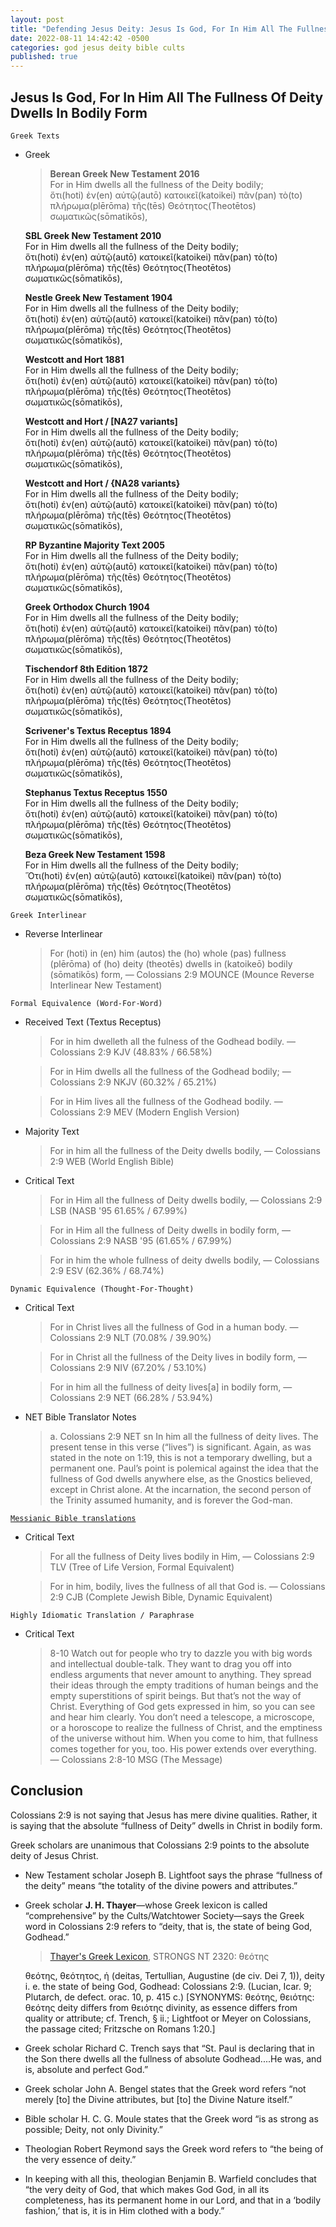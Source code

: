 ```yaml
---
layout: post
title: "Defending Jesus Deity: Jesus Is God, For In Him All The Fullness Of Deity Dwells In Bodily Form ✝️"
date: 2022-08-11 14:42:42 -0500
categories: god jesus deity bible cults
published: true
---
```


## Jesus Is God, For In Him All The Fullness Of Deity Dwells In Bodily Form

`Greek Texts`

- Greek

    > **Berean Greek New Testament 2016**<br>
    For in Him dwells all the fullness of the Deity bodily;<br>
    ὅτι(hoti) ἐν(en) αὐτῷ(autō) κατοικεῖ(katoikei) πᾶν(pan) τὸ(to) πλήρωμα(plērōma) τῆς(tēs) Θεότητος(Theotētos) σωματικῶς(sōmatikōs),
    >
    **SBL Greek New Testament 2010**<br>
    For in Him dwells all the fullness of the Deity bodily;<br>
    ὅτι(hoti) ἐν(en) αὐτῷ(autō) κατοικεῖ(katoikei) πᾶν(pan) τὸ(to) πλήρωμα(plērōma) τῆς(tēs) Θεότητος(Theotētos) σωματικῶς(sōmatikōs),
    >
    **Nestle Greek New Testament 1904**<br>
    For in Him dwells all the fullness of the Deity bodily;<br>
    ὅτι(hoti) ἐν(en) αὐτῷ(autō) κατοικεῖ(katoikei) πᾶν(pan) τὸ(to) πλήρωμα(plērōma) τῆς(tēs) Θεότητος(Theotētos) σωματικῶς(sōmatikōs),
    >
    **Westcott and Hort 1881**<br>
    For in Him dwells all the fullness of the Deity bodily;<br>
    ὅτι(hoti) ἐν(en) αὐτῷ(autō) κατοικεῖ(katoikei) πᾶν(pan) τὸ(to) πλήρωμα(plērōma) τῆς(tēs) Θεότητος(Theotētos) σωματικῶς(sōmatikōs),
    >
    **Westcott and Hort / [NA27 variants]**<br>
    For in Him dwells all the fullness of the Deity bodily;<br>
    ὅτι(hoti) ἐν(en) αὐτῷ(autō) κατοικεῖ(katoikei) πᾶν(pan) τὸ(to) πλήρωμα(plērōma) τῆς(tēs) Θεότητος(Theotētos) σωματικῶς(sōmatikōs),
    >
    **Westcott and Hort / {NA28 variants}**<br>
    For in Him dwells all the fullness of the Deity bodily;<br>
    ὅτι(hoti) ἐν(en) αὐτῷ(autō) κατοικεῖ(katoikei) πᾶν(pan) τὸ(to) πλήρωμα(plērōma) τῆς(tēs) Θεότητος(Theotētos) σωματικῶς(sōmatikōs),
    >
    **RP Byzantine Majority Text 2005**<br>
    For in Him dwells all the fullness of the Deity bodily;<br>
    ὅτι(hoti) ἐν(en) αὐτῷ(autō) κατοικεῖ(katoikei) πᾶν(pan) τὸ(to) πλήρωμα(plērōma) τῆς(tēs) Θεότητος(Theotētos) σωματικῶς(sōmatikōs),
    >
    **Greek Orthodox Church 1904**<br>
    For in Him dwells all the fullness of the Deity bodily;<br>
    ὅτι(hoti) ἐν(en) αὐτῷ(autō) κατοικεῖ(katoikei) πᾶν(pan) τὸ(to) πλήρωμα(plērōma) τῆς(tēs) Θεότητος(Theotētos) σωματικῶς(sōmatikōs),
    >
    **Tischendorf 8th Edition 1872**<br>
    For in Him dwells all the fullness of the Deity bodily;<br>
    ὅτι(hoti) ἐν(en) αὐτῷ(autō) κατοικεῖ(katoikei) πᾶν(pan) τὸ(to) πλήρωμα(plērōma) τῆς(tēs) Θεότητος(Theotētos) σωματικῶς(sōmatikōs),
    >
    **Scrivener's Textus Receptus 1894**<br>
    For in Him dwells all the fullness of the Deity bodily;<br>
    ὅτι(hoti) ἐν(en) αὐτῷ(autō) κατοικεῖ(katoikei) πᾶν(pan) τὸ(to) πλήρωμα(plērōma) τῆς(tēs) Θεότητος(Theotētos) σωματικῶς(sōmatikōs),
    >
    **Stephanus Textus Receptus 1550**<br>
    For in Him dwells all the fullness of the Deity bodily;<br>
    ὅτι(hoti) ἐν(en) αὐτῷ(autō) κατοικεῖ(katoikei) πᾶν(pan) τὸ(to) πλήρωμα(plērōma) τῆς(tēs) Θεότητος(Theotētos) σωματικῶς(sōmatikōs),
    >
    **Beza Greek New Testament 1598**<br>
    For in Him dwells all the fullness of the Deity bodily;<br>
    Ὅτι(hoti) ἐν(en) αὐτῷ(autō) κατοικεῖ(katoikei) πᾶν(pan) τὸ(to) πλήρωμα(plērōma) τῆς(tēs) Θεότητος(Theotētos) σωματικῶς(sōmatikōs),

`Greek Interlinear`

- Reverse Interlinear
    > For (hoti) in (en) him (autos) the (ho) whole (pas) fullness (plērōma) of (ho) deity (theotēs) dwells in (katoikeō) bodily (sōmatikōs) form, &mdash; Colossians 2:9 MOUNCE (Mounce Reverse Interlinear New Testament)

`Formal Equivalence (Word-For-Word)`

- Received Text (Textus Receptus)

    > For in him dwelleth all the fulness of the Godhead bodily. &mdash; Colossians 2:9 KJV (48.83% / 66.58%)

    > For in Him dwells all the fullness of the Godhead bodily; &mdash; Colossians 2:9 NKJV (60.32% / 65.21%)

    > For in Him lives all the fullness of the Godhead bodily. &mdash; Colossians 2:9 MEV (Modern English Version)

- Majority Text

    > For in him all the fullness of the Deity dwells bodily, &mdash; Colossians 2:9 WEB (World English Bible)

- Critical Text

    > For in Him all the fullness of Deity dwells bodily, &mdash; Colossians 2:9 LSB (NASB '95 61.65% / 67.99%)

    > For in Him all the fullness of Deity dwells in bodily form, &mdash; Colossians 2:9 NASB '95 (61.65% / 67.99%)

    > For in him the whole fullness of deity dwells bodily, &mdash; Colossians 2:9 ESV (62.36% / 68.74%)

`Dynamic Equivalence (Thought-For-Thought)`
- Critical Text

    > For in Christ lives all the fullness of God in a human body. &mdash; Colossians 2:9 NLT (70.08% / 39.90%)

    > For in Christ all the fullness of the Deity lives in bodily form, &mdash; Colossians 2:9 NIV (67.20% / 53.10%)

    > For in him all the fullness of deity lives[a] in bodily form, &mdash; Colossians 2:9 NET (66.28% / 53.94%)

- NET Bible Translator Notes
    
    > a. Colossians 2:9 NET sn In him all the fullness of deity lives. The present tense in this verse (“lives”) is significant. Again, as was stated in the note on 1:19, this is not a temporary dwelling, but a permanent one. Paul’s point is polemical against the idea that the fullness of God dwells anywhere else, as the Gnostics believed, except in Christ alone. At the incarnation, the second person of the Trinity assumed humanity, and is forever the God-man.

[`Messianic Bible translations`](https://en.wikipedia.org/wiki/Messianic_Bible_translations)
- Critical Text
    > For all the fullness of Deity lives bodily in Him, &mdash; Colossians 2:9 TLV (Tree of Life Version, Formal Equivalent)

    > For in him, bodily, lives the fullness of all that God is. &mdash; Colossians 2:9 CJB (Complete Jewish Bible, Dynamic Equivalent)

`Highly Idiomatic Translation / Paraphrase`
- Critical Text
    > 8-10 Watch out for people who try to dazzle you with big words and intellectual double-talk. They want to drag you off into endless arguments that never amount to anything. They spread their ideas through the empty traditions of human beings and the empty superstitions of spirit beings. But that’s not the way of Christ. Everything of God gets expressed in him, so you can see and hear him clearly. You don’t need a telescope, a microscope, or a horoscope to realize the fullness of Christ, and the emptiness of the universe without him. When you come to him, that fullness comes together for you, too. His power extends over everything. &mdash; Colossians 2:8-10 MSG (The Message)

## Conclusion

Colossians 2:9 is not saying that Jesus has mere divine qualities. Rather, it is saying that the absolute “fullness of Deity” dwells in Christ in bodily form. 

Greek scholars are unanimous that Colossians 2:9 points to the absolute deity of Jesus Christ.
- New Testament scholar Joseph B. Lightfoot says the phrase “fullness of the deity” means “the totality of the divine powers and attributes.”
- Greek scholar **J. H. Thayer**&mdash;whose Greek lexicon is called “comprehensive” by the Cults/Watchtower Society&mdash;says the Greek word in Colossians 2:9 refers to “deity, that is, the state of being God, Godhead.”

    > [Thayer's Greek Lexicon](https://biblehub.com/greek/2320.htm), STRONGS NT 2320: θεότης
    >
    θεότης, θεότητος, ἡ (deitas, Tertullian, Augustine (de civ. Dei 7, 1)), deity i. e. the state of being God, Godhead: Colossians 2:9. (Lucian, Icar. 9; Plutarch, de defect. orac. 10, p. 415 c.) [SYNONYMS: θεότης, θειότης: θεότης deity differs from θειότης divinity, as essence differs from quality or attribute; cf. Trench, § ii.; Lightfoot or Meyer on Colossians, the passage cited; Fritzsche on Romans 1:20.]

- Greek scholar Richard C. Trench says that “St. Paul is declaring that in the Son there dwells all the fullness of absolute Godhead....He was, and is, absolute
and perfect God.”
- Greek scholar John A. Bengel states that the Greek word refers “not merely [to] the Divine attributes, but [to] the Divine Nature itself.”
- Bible scholar H. C. G. Moule states that the Greek word “is as strong as possible; Deity, not only Divinity.”
- Theologian Robert Reymond says the Greek word refers to “the being of the very essence of deity.”
- In keeping with all this, theologian Benjamin B. Warfield concludes that “the very deity of God, that which makes God God, in all its completeness, has its
permanent home in our Lord, and that in a ‘bodily fashion,’ that is, it is in Him
clothed with a body.”

<script>
    var refTagger = {
        settings: {
            bibleVersion: 'ESV'
        }
    }; 

    (function(d, t) {
        var n=d.querySelector('[nonce]');
        refTagger.settings.nonce = n && (n.nonce||n.getAttribute('nonce'));
        var g = d.createElement(t), s = d.getElementsByTagName(t)[0];
        g.src = 'https://api.reftagger.com/v2/RefTagger.js';
        g.nonce = refTagger.settings.nonce;
        s.parentNode.insertBefore(g, s);
    }(document, 'script'));
</script>